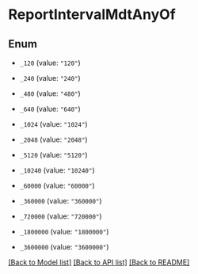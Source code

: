# ReportIntervalMdtAnyOf

## Enum


* `_120` (value: `"120"`)

* `_240` (value: `"240"`)

* `_480` (value: `"480"`)

* `_640` (value: `"640"`)

* `_1024` (value: `"1024"`)

* `_2048` (value: `"2048"`)

* `_5120` (value: `"5120"`)

* `_10240` (value: `"10240"`)

* `_60000` (value: `"60000"`)

* `_360000` (value: `"360000"`)

* `_720000` (value: `"720000"`)

* `_1800000` (value: `"1800000"`)

* `_3600000` (value: `"3600000"`)


[[Back to Model list]](../README.md#documentation-for-models) [[Back to API list]](../README.md#documentation-for-api-endpoints) [[Back to README]](../README.md)



